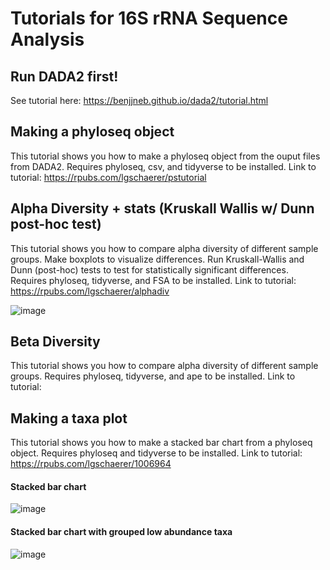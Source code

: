 # Tutorials for 16S rRNA Sequence Analysis 


## Run DADA2 first!

See tutorial here: https://benjjneb.github.io/dada2/tutorial.html


## Making a phyloseq object

This tutorial shows you how to make a phyloseq object from the ouput files from DADA2. Requires phyloseq, csv, and tidyverse to be installed. Link to tutorial: https://rpubs.com/lgschaerer/pstutorial


## Alpha Diversity + stats (Kruskall Wallis w/ Dunn post-hoc test)

This tutorial shows you how to compare alpha diversity of different sample groups. Make boxplots to visualize differences. Run Kruskall-Wallis and Dunn (post-hoc) tests to test for statistically significant differences. Requires phyloseq, tidyverse, and FSA to be installed. Link to tutorial: https://rpubs.com/lgschaerer/alphadiv

![image](https://github.com/lgschaer/tutorials/assets/47119257/6345ece6-bd7f-47f8-a9bc-4058172be0e5)

## Beta Diversity

This tutorial shows you how to compare alpha diversity of different sample groups. Requires phyloseq, tidyverse, and ape to be installed. Link to tutorial: 


## Making a taxa plot

This tutorial shows you how to make a stacked bar chart from a phyloseq object. Requires phyloseq and tidyverse to be installed. Link to tutorial: https://rpubs.com/lgschaerer/1006964

#### Stacked bar chart
![image](https://user-images.githubusercontent.com/47119257/221209908-aaffff41-edf4-4c02-bc88-ec235303e0c0.png)


#### Stacked bar chart with grouped low abundance taxa
![image](https://user-images.githubusercontent.com/47119257/221210882-d2f358ce-b582-4495-bc29-60c4a9cab78d.png)
